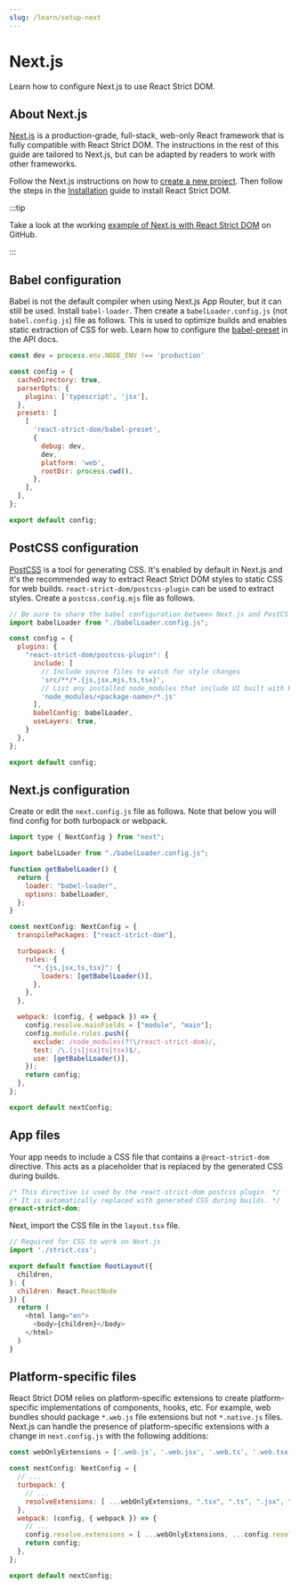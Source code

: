 ```yaml
---
slug: /learn/setup-next
---
```


# Next.js

<p className="text-xl">Learn how to configure Next.js to use React Strict DOM.</p>

## About Next.js

[Next.js](https://nextjs.org) is a production-grade, full-stack, web-only React framework that is fully compatible with React Strict DOM. The instructions in the rest of this guide are tailored to Next.js, but can be adapted by readers to work with other frameworks.

Follow the Next.js instructions on how to [create a new project](https://nextjs.org/docs/app/getting-started/installation). Then follow the steps in the [Installation](/learn/installation) guide to install React Strict DOM.

:::tip

Take a look at the working [example of Next.js with React Strict DOM](https://github.com/facebook/react-strict-dom/tree/main/apps/nextjs-app) on GitHub.

:::

## Babel configuration

Babel is not the default compiler when using Next.js App Router, but it can still be used. Install `babel-loader`. Then create a `babelLoader.config.js` (not `babel.config.js`) file as follows. This is used to optimize builds and enables static extraction of CSS for web. Learn how to configure the [babel-preset](/api/babel-preset/) in the API docs.

```js title="babelLoader.config.js"
const dev = process.env.NODE_ENV !== 'production'

const config = {
  cacheDirectory: true,
  parserOpts: {
    plugins: ['typescript', 'jsx'],
  },
  presets: [
    [
      'react-strict-dom/babel-preset',
      {
        debug: dev,
        dev,
        platform: 'web',
        rootDir: process.cwd(),
      },
    ],
  ],
};

export default config;
```

## PostCSS configuration

[PostCSS](https://postcss.org/) is a tool for generating CSS. It's enabled by default in Next.js and it's the recommended way to extract React Strict DOM styles to static CSS for web builds. `react-strict-dom/postcss-plugin` can be used to extract styles. Create a `postcss.config.mjs` file as follows.

```js title="postcss.config.mjs"
// Be sure to share the babel configuration between Next.js and PostCS
import babelLoader from "./babelLoader.config.js";

const config = {
  plugins: {
    "react-strict-dom/postcss-plugin": {
      include: [
        // Include source files to watch for style changes
        'src/**/*.{js,jsx,mjs,ts,tsx}',
        // List any installed node_modules that include UI built with React Strict DOM
        'node_modules/<package-name>/*.js'
      ],
      babelConfig: babelLoader,
      useLayers: true,
    }
  },
};

export default config;
```

## Next.js configuration

Create or edit the `next.config.js` file as follows. Note that below you will find config for both turbopack or webpack.

```js title="next.config.js"
import type { NextConfig } from "next";

import babelLoader from "./babelLoader.config.js";

function getBabelLoader() {
  return {
    loader: "babel-loader",
    options: babelLoader,
  };
}

const nextConfig: NextConfig = {
  transpilePackages: ["react-strict-dom"],

  turbopack: {
    rules: {
      "*.{js,jsx,ts,tsx}": {
        loaders: [getBabelLoader()],
      },
    },
  },

  webpack: (config, { webpack }) => {
    config.resolve.mainFields = ["module", "main"];
    config.module.rules.push({
      exclude: /node_modules(?!\/react-strict-dom)/,
      test: /\.(js|jsx|ts|tsx)$/,
      use: [getBabelLoader()],
    });
    return config;
  },
};

export default nextConfig;
```

## App files

Your app needs to include a CSS file that contains a `@react-strict-dom` directive. This acts as a placeholder that is replaced by the generated CSS during builds.

```css title="strict.css"
/* This directive is used by the react-strict-dom postcss plugin. */
/* It is automatically replaced with generated CSS during builds. */
@react-strict-dom;
```

Next, import the CSS file in the `layout.tsx` file.

```js title="src/app/layout.tsx"
// Required for CSS to work on Next.js
import './strict.css';

export default function RootLayout({
  children,
}: {
  children: React.ReactNode
}) {
  return (
    <html lang="en">
      <body>{children}</body>
    </html>
  )
}
```

## Platform-specific files

React Strict DOM relies on platform-specific extensions to create platform-specific implementations of components, hooks, etc. For example, web bundles should package `*.web.js` file extensions but not `*.native.js` files. Next.js can handle the presence of platform-specific extensions with a change in `next.config.js` with the following additions:

```js title="next.config.js"
const webOnlyExtensions = ['.web.js', '.web.jsx', '.web.ts', '.web.tsx'];

const nextConfig: NextConfig = {
  // ...
  turbopack: {
    // ...
    resolveExtensions: [ ...webOnlyExtensions, ".tsx", ".ts", ".jsx", ".js", ".mjs", ".json"],
  },
  webpack: (config, { webpack }) => {
    // ...
    config.resolve.extensions = [ ...webOnlyExtensions, ...config.resolve.extensions];
    return config;
  },
};

export default nextConfig;
```
